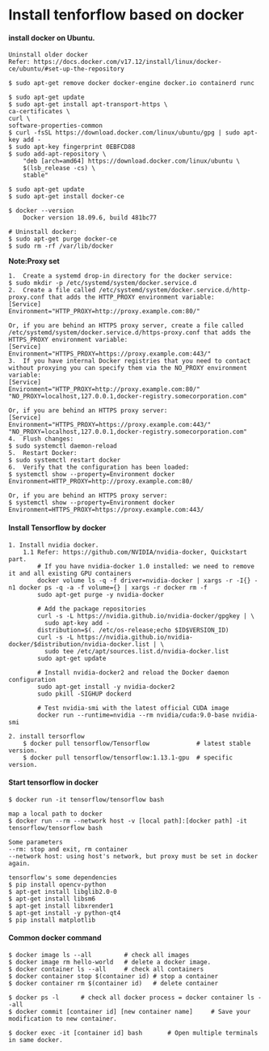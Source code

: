 # Install tenforflow based on docker

#### install docker on Ubuntu.

	Uninstall older docker
	Refer: https://docs.docker.com/v17.12/install/linux/docker-ce/ubuntu/#set-up-the-repository

	$ sudo apt-get remove docker docker-engine docker.io containerd runc

	$ sudo apt-get update
	$ sudo apt-get install apt-transport-https \
    ca-certificates \
    curl \
    software-properties-common
    $ curl -fsSL https://download.docker.com/linux/ubuntu/gpg | sudo apt-key add -
    $ sudo apt-key fingerprint 0EBFCD88
    $ sudo add-apt-repository \
		"deb [arch=amd64] https://download.docker.com/linux/ubuntu \
		$(lsb_release -cs) \
		stable"

	$ sudo apt-get update
	$ sudo apt-get install docker-ce

	$ docker --version
		Docker version 18.09.6, build 481bc77

	# Uninstall docker:
	$ sudo apt-get purge docker-ce
	$ sudo rm -rf /var/lib/docker

**Note:Proxy set**

	1.	Create a systemd drop-in directory for the docker service:
	$ sudo mkdir -p /etc/systemd/system/docker.service.d
	2.	Create a file called /etc/systemd/system/docker.service.d/http-proxy.conf that adds the HTTP_PROXY environment variable:
	[Service]
	Environment="HTTP_PROXY=http://proxy.example.com:80/"

	Or, if you are behind an HTTPS proxy server, create a file called /etc/systemd/system/docker.service.d/https-proxy.conf that adds the HTTPS_PROXY environment variable:
	[Service]
	Environment="HTTPS_PROXY=https://proxy.example.com:443/"
	3.	If you have internal Docker registries that you need to contact without proxying you can specify them via the NO_PROXY environment variable:
	[Service]    
	Environment="HTTP_PROXY=http://proxy.example.com:80/" "NO_PROXY=localhost,127.0.0.1,docker-registry.somecorporation.com"

	Or, if you are behind an HTTPS proxy server:
	[Service]    
	Environment="HTTPS_PROXY=https://proxy.example.com:443/" "NO_PROXY=localhost,127.0.0.1,docker-registry.somecorporation.com"
	4.	Flush changes:
	$ sudo systemctl daemon-reload
	5.	Restart Docker:
	$ sudo systemctl restart docker
	6.	Verify that the configuration has been loaded:
	$ systemctl show --property=Environment docker
	Environment=HTTP_PROXY=http://proxy.example.com:80/

	Or, if you are behind an HTTPS proxy server:
	$ systemctl show --property=Environment docker
	Environment=HTTPS_PROXY=https://proxy.example.com:443/

#### Install Tensorflow by docker

	1. Install nvidia docker.
		1.1 Refer: https://github.com/NVIDIA/nvidia-docker, Quickstart part.
			# If you have nvidia-docker 1.0 installed: we need to remove it and all existing GPU containers
			docker volume ls -q -f driver=nvidia-docker | xargs -r -I{} -n1 docker ps -q -a -f volume={} | xargs -r docker rm -f
			sudo apt-get purge -y nvidia-docker

			# Add the package repositories
			curl -s -L https://nvidia.github.io/nvidia-docker/gpgkey | \
			  sudo apt-key add -
			distribution=$(. /etc/os-release;echo $ID$VERSION_ID)
			curl -s -L https://nvidia.github.io/nvidia-docker/$distribution/nvidia-docker.list | \
			  sudo tee /etc/apt/sources.list.d/nvidia-docker.list
			sudo apt-get update

			# Install nvidia-docker2 and reload the Docker daemon configuration
			sudo apt-get install -y nvidia-docker2
			sudo pkill -SIGHUP dockerd

			# Test nvidia-smi with the latest official CUDA image
			docker run --runtime=nvidia --rm nvidia/cuda:9.0-base nvidia-smi

	2. install tersorflow 
		$ docker pull tensorflow/Tensorflow 			# latest stable version.
		$ docker pull tensorflow/tensorflow:1.13.1-gpu 	# specific version.

#### Start tensorflow in docker

	$ docker run -it tensorflow/tensorflow bash 

	map a local path to docker
	$ docker run --rm --network host -v [local path]:[docker path] -it tensorflow/tensorflow bash

	Some parameters
	--rm: stop and exit, rm container
	--network host: using host's network, but proxy must be set in docker again.

	tensorflow's some dependencies
	$ pip install opencv-python
	$ apt-get install libglib2.0-0
	$ apt-get install libsm6
	$ apt-get install libxrender1
	$ apt-get install -y python-qt4
	$ pip install matplotlib


#### Common docker command 

	$ docker image ls --all 		# check all images
	$ docker image rm hello-world	# delete a docker image.
	$ docker container ls --all		# check all containers
	$ docker container stop $(container id)	# stop a container
	$ docker container rm $(container id) 	# delete container

	$ docker ps -l 		# check all docker process = docker container ls --all	
	$ docker commit [container id] [new container name] 	# Save your modification to new container. 

	$ docker exec -it [container id] bash		# Open multiple terminals in same docker.